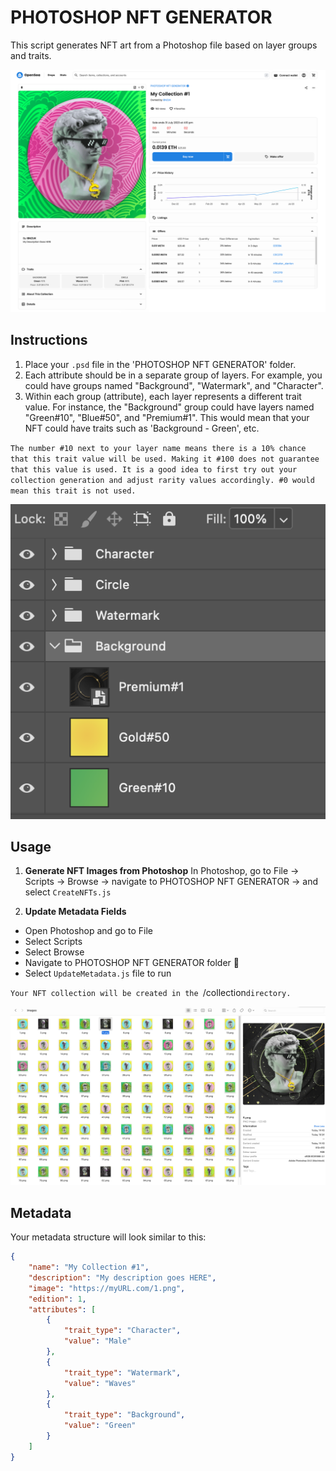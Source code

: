 # PHOTOSHOP NFT GENERATOR

This script generates NFT art from a Photoshop file based on layer groups and traits.

![Screenshot](screenshots/opensea.png)

## Instructions

1. Place your `.psd` file in the 'PHOTOSHOP NFT GENERATOR' folder. 
2. Each attribute should be in a separate group of layers. 
For example, you could have groups named "Background", "Watermark", and "Character". 
3. Within each group (attribute), each layer represents a different trait value. For instance, the "Background" group could have layers named "Green#10", "Blue#50", and "Premium#1". This would mean that your NFT could have traits such as 'Background - Green', etc.



`The number #10 next to your layer name means there is a 10% chance that this trait value will be used. Making it #100 does not guarantee that this value is used. It is a good idea to first try out your collection generation and adjust rarity values accordingly. #0 would mean this trait is not used.`

![Screenshot](screenshots/layers.png)

## Usage

1. **Generate NFT Images from Photoshop**
   In Photoshop, go to File -> Scripts -> Browse -> navigate to PHOTOSHOP NFT GENERATOR -> and select `CreateNFTs.js`

2. **Update Metadata Fields**

* Open Photoshop and go to File
* Select Scripts
* Select Browse
* Navigate to PHOTOSHOP NFT GENERATOR folder 📁
* Select `UpdateMetadata.js` file to run


`Your NFT collection will be created in the `/collection` directory. `

 
 ![Screenshot](screenshots/collection.png)

## Metadata

Your metadata structure will look similar to this:

```json
{
    "name": "My Collection #1",
    "description": "My description goes HERE",
    "image": "https://myURL.com/1.png",
    "edition": 1,
    "attributes": [
        {
            "trait_type": "Character",
            "value": "Male"
        },
        {
            "trait_type": "Watermark",
            "value": "Waves"
        },
        {
            "trait_type": "Background",
            "value": "Green"
        }
    ]
}
  

